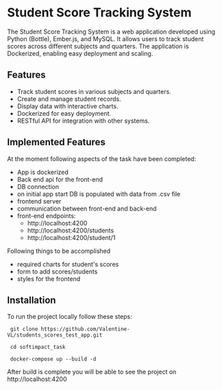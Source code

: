 # Student Score Tracking System

The Student Score Tracking System is a web application developed using Python (Bottle), Ember.js, and MySQL. It allows users to track student scores across different subjects and quarters. The application is Dockerized, enabling easy deployment and scaling.


## Features

- Track student scores in various subjects and quarters.
- Create and manage student records.
- Display data with interactive charts.
- Dockerized for easy deployment.
- RESTful API for integration with other systems.

## Implemented Features

At the moment following aspects of the task have been completed:
- App is dockerized
- Back end api for the front-end
- DB connection
- on initial app start DB is populated with data from .csv file
- frontend server
- communication between front-end and back-end
- front-end endpoints: 
  - http://localhost:4200
  - http://localhost:4200/students
  - http://localhost:4200/student/1

Following things to be accomplished
- required charts for student's scores
- form to add scores/students
- styles for the frontend

## Installation

To run the project locally follow these steps:

   ```shell
    git clone https://github.com/Valentine-VL/students_scores_test_app.git
   
    cd softimpact_task
   
    docker-compose up --build -d
```
After build is complete you will be able to see the project on http://localhost:4200
